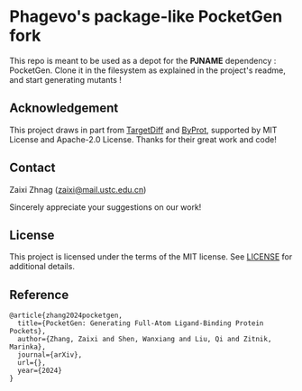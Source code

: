 # Phagevo's package-like PocketGen fork

This repo is meant to be used as a depot for the __PJNAME__ dependency : PocketGen. Clone it in the filesystem as explained in the project's readme, and start generating mutants !

## Acknowledgement
This project draws in part from [TargetDiff](https://github.com/guanjq/targetdiff) and [ByProt](https://github.com/BytedProtein/ByProt), supported by MIT License and Apache-2.0 License. Thanks for their great work and code!

## Contact

Zaixi Zhnag (zaixi@mail.ustc.edu.cn)

Sincerely appreciate your suggestions on our work!

## License

This project is licensed under the terms of the MIT license. See [LICENSE](https://github.com/zaixizhang/Pocket-Generation/blob/main/LICENSE) for additional details.

## Reference
```
@article{zhang2024pocketgen,
  title={PocketGen: Generating Full-Atom Ligand-Binding Protein Pockets},
  author={Zhang, Zaixi and Shen, Wanxiang and Liu, Qi and Zitnik, Marinka},
  journal={arXiv},
  url={},
  year={2024}
}
```